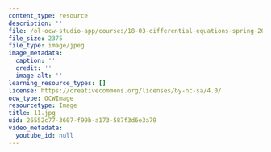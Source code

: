 ```yaml
---
content_type: resource
description: ''
file: /ol-ocw-studio-app/courses/18-03-differential-equations-spring-2010/26552c773607f99ba173587f3d6e3a79_11.jpg
file_size: 2375
file_type: image/jpeg
image_metadata:
  caption: ''
  credit: ''
  image-alt: ''
learning_resource_types: []
license: https://creativecommons.org/licenses/by-nc-sa/4.0/
ocw_type: OCWImage
resourcetype: Image
title: 11.jpg
uid: 26552c77-3607-f99b-a173-587f3d6e3a79
video_metadata:
  youtube_id: null
---
```

